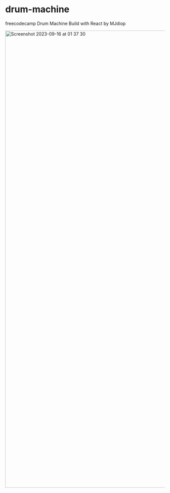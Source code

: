 # drum-machine

freecodecamp Drum Machine Build with React by MJdiop

<img width="1439" alt="Screenshot 2023-09-16 at 01 37 30" src="https://github.com/MJdiop/drum-machine/assets/98955234/96270f52-2d6c-450b-bd81-33659f5b849a">
